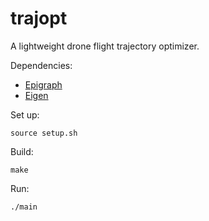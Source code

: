 # trajopt

A lightweight drone flight trajectory optimizer.

Dependencies:
- [Epigraph](https://github.com/EmbersArc/Epigraph)
- [Eigen](https://eigen.tuxfamily.org/index.php?title=Main_Page)

Set up:
```
source setup.sh
```

Build:
```
make
```

Run:
```
./main
```
